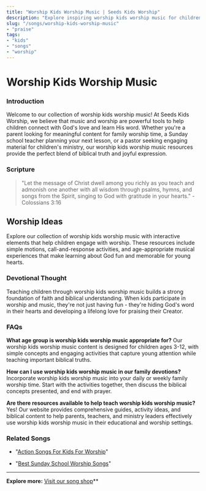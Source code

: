 ```yaml
---
title: "Worship Kids Worship Music | Seeds Kids Worship"
description: "Explore inspiring worship kids worship music for children's worship and faith development. Biblical music resources for families and ministry."
slug: "/songs/worship-kids-worship-music"
- "praise"
tags:
- "kids"
- "songs"
- "worship"
---
```


# Worship Kids Worship Music

### Introduction

Welcome to our collection of worship kids worship music! At Seeds Kids Worship, we believe that music and worship are powerful tools to help children connect with God's love and learn His word. Whether you're a parent looking for meaningful content for family worship time, a Sunday school teacher planning your next lesson, or a pastor seeking engaging material for children's ministry, our worship kids worship music resources provide the perfect blend of biblical truth and joyful expression.

### Scripture

> "Let the message of Christ dwell among you richly as you teach and admonish one another with all wisdom through psalms, hymns, and songs from the Spirit, singing to God with gratitude in your hearts." - Colossians 3:16

## Worship Ideas

Explore our collection of worship kids worship music with interactive elements that help children engage with worship. These resources include simple motions, call-and-response activities, and age-appropriate musical experiences that make learning about God fun and memorable for young hearts.

### Devotional Thought

Teaching children through worship kids worship music builds a strong foundation of faith and biblical understanding. When kids participate in worship and music, they're not just having fun - they're hiding God's word in their hearts and developing a lifelong love for praising their Creator.

### FAQs

**What age group is worship kids worship music appropriate for?**
Our worship kids worship music content is designed for children ages 3-12, with simple concepts and engaging activities that capture young attention while teaching important biblical truths.

**How can I use worship kids worship music in our family devotions?**
Incorporate worship kids worship music into your daily or weekly family worship time. Start with the activities together, then discuss the biblical concepts presented, and end with prayer.

**Are there resources available to help teach worship kids worship music?**
Yes! Our website provides comprehensive guides, activity ideas, and biblical content to help parents, teachers, and ministry leaders effectively use worship kids worship music in their educational and worship settings.

### Related Songs

- "[Action Songs For Kids For Worship](/songs/action-songs-for-kids-for-worship/)"

- "[Best Sunday School Worship Songs](/songs/best-sunday-school-worship-songs/)"

---

**Explore more:** [Visit our song shop](https://seedskidsworship.com/shop)**

<!-- Schema Markup -->
<script type="application/ld+json">
{
  "@context": "https://schema.org",
  "@type": "MusicRecording",
  "name": "Worship Kids Worship Music",
  "byArtist": {
    "@type": "MusicGroup",
    "name": "Seeds Kids Worship"
  },
  "isFamilyFriendly": true,
  "url": "https://seedskidsworship.com/songs/worship-kids-worship-music/"
}
</script>